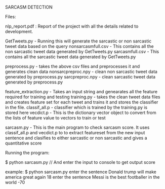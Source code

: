 SARCASM DETECTION

Files:

nlp_report.pdf : Report of the project with all the details related to development.

GetTweets.py - Running this will generate the sarcastic or non sarcastic tweet data based on the query
nonsarcasmfull.csv - This contains all the non sarcastic tweet data generated by GetTweets.py
sarcasmfull.csv - This contains all the sarcastic tweet data generated by GetTweets.py

preprocess.py - takes the above csv files and preprocesses it and generates clean data
nonsarcpreproc.npy - clean non sarcastic tweet data generated by preprocess.py
sarcpreproc.npy - clean sarcastic tweet data generated by preprocess.py

feature_extraction.py - Takes an input string and genearates all the feature required for training and testing
training.py - takes the clean tweet data files and creates feature set for each tweet and trains it 
	      and stores the classifier in the file.
classif_all.p - classifier which is trained by the training.py is stored here
vecdict.p - This is the dictionary vector object to convert from the lists of feature value to vectors to train or test

sarcasm.py - This is the main program to check sarcasm score. It uses classif_all.p and vecdict.p to to extract featureset
       from the new input sentence and clasifies to either sarcastic or non sarcastic and gives a quantitative score


Running the program:

$ python sarcasm.py
// And enter the input to console to get output score

example:
$ python sarcasm.py 
enter the sentence
Donald trump will make america great again
18
enter the sentence
Messi is the best footballer in the world
-70


